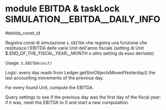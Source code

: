 # module EBITDA & taskLock SIMULATION__EBITDA__DAILY_INFO
#ebitda_const_id

Registra const di simulazione `$.EBITDA` che registra una funzione che restituisce l'EBITDA delle varie Unit dell'anno fiscale (setting di Unit $.END_OF_THE_FISCAL_YEAR__MONTH o altro setting da esso derivato)

Usage: `$.EBITDA(unit)`

Logic: every day reads from Ledger.getSimObjectsMovedYesterday() the last accounting movements of the previous day.

For every found Unit, compute the EBITDA.

Query settings to see if the previous day was the first day of the fiscal year: if it was, reset the EBITDA to 0 and start a new computation.

